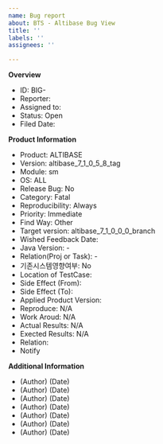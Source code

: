 ```yaml
---
name: Bug report
about: BTS - Altibase Bug View
title: ''
labels: ''
assignees: ''

---
```


**Overview**
 - ID: BIG-
 - Reporter: 
 - Assigned to: 
 - Status: Open
 - Filed Date: 

**Product Information**
 - Product: ALTIBASE
 - Version: altibase_7_1_0_5_8_tag
 - Module: sm
 - OS: ALL
 - Release Bug: No
 - Category: Fatal
 - Reproducibility: Always
 - Priority: Immediate
 - Find Way: Other
 - Target version: altibase_7_1_0_0_0_branch
 - Wished Feedback Date: 
 - Java Version: -
 - Relation(Proj or Task): -
 - 기존시스템영향여부: No
 - Location of TestCase: 
 - Side Effect (From):
 - Side Effect (To):
 - Applied Product Version:
 - Reproduce: N/A
 - Work Aroud: N/A
 - Actual Results: N/A
 - Exected Results: N/A
 - Relation:
 - Notify
 
 
**Additional Information**
 - (Author) (Date)
 - (Author) (Date)
 - (Author) (Date)
 - (Author) (Date)
 - (Author) (Date)
 - (Author) (Date)
 - (Author) (Date)
